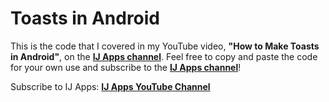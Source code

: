# Toasts in Android
This is the code that I covered in my YouTube video, **"How to Make Toasts in Android"**, on the [**IJ Apps channel**](https://www.youtube.com/channel/UCLQUpH7SdkAXAeK6jeeF8zg). Feel free to copy and paste the code for your own use and subscribe to the [**IJ Apps channel**](https://www.youtube.com/channel/UCLQUpH7SdkAXAeK6jeeF8zg)!

Subscribe to IJ Apps: [**IJ Apps YouTube Channel**](https://www.youtube.com/channel/UCLQUpH7SdkAXAeK6jeeF8zg)
